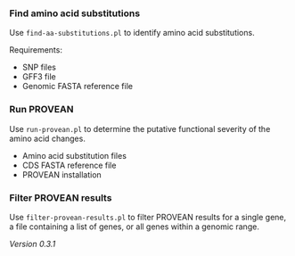 ### Find amino acid substitutions

Use `find-aa-substitutions.pl` to identify amino acid substitutions.

Requirements:

- SNP files
- GFF3 file
- Genomic FASTA reference file

### Run PROVEAN

Use `run-provean.pl` to determine the putative functional severity of the amino acid changes.

- Amino acid substitution files
- CDS FASTA reference file
- PROVEAN installation

### Filter PROVEAN results

Use `filter-provean-results.pl` to filter PROVEAN results for a single gene, a file containing a list of genes, or all genes within a genomic range.

*Version 0.3.1*
